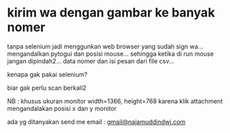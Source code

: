 # kirim wa dengan gambar ke banyak nomer

tanpa selenium jadi menggunkan web browser yang sudah sign wa... mengandalkan pytogui dan posisi mouse...
sehingga ketika di run mouse jangan dipindah2...
data nomer dan isi pesan dari file csv...

kenapa gak pakai selenium?

biar gak perlu scan berkali2



NB : khusus ukuran monitor width=1366, height=768
     karena klik attachment mengandalakan posisi x dan y monitor
     
     
     
ada yg ditanyakan
send me email : gmail@najamuddindwi.com
